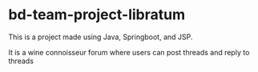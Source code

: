 # bd-team-project-libratum
This is a project made using Java, Springboot, and JSP.

It is a wine connoisseur forum where users can post threads and reply to threads
